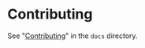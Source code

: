 <!-- Copyright (C) 2012-2021 jrnl contributors
     License: https://www.gnu.org/licenses/gpl-3.0.html -->
# Contributing

See "[Contributing](docs/contributing.md)" in the `docs` directory.
